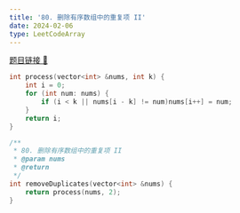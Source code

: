 ```yaml
---
title: '80. 删除有序数组中的重复项 II'
date: 2024-02-06
type: LeetCodeArray
---
```


[题目链接 🔗](https://leetcode.cn/problems/remove-duplicates-from-sorted-array-ii/)

```cpp
int process(vector<int> &nums, int k) {
    int i = 0;
    for (int num: nums) {
        if (i < k || nums[i - k] != num)nums[i++] = num;
    }
    return i;
}

/**
 * 80. 删除有序数组中的重复项 II
 * @param nums
 * @return
 */
int removeDuplicates(vector<int> &nums) {
    return process(nums, 2);
}
```
